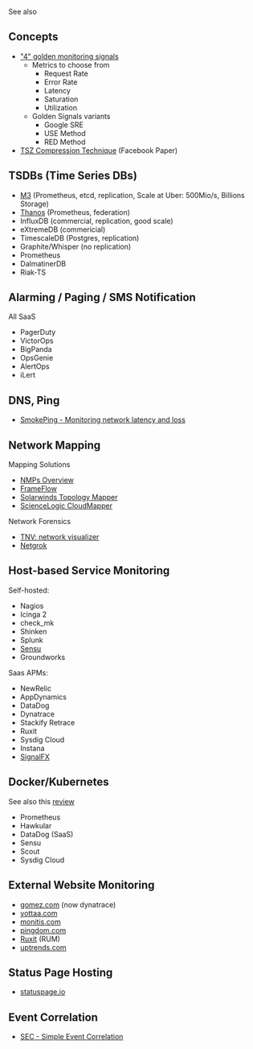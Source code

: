 See also <?add topic="Monitoring"?>

## Concepts

- ["4" golden monitoring signals](https://www.infoq.com/articles/monitoring-SRE-golden-signals)
   - Metrics to choose from
     - Request Rate
     - Error Rate
     - Latency 
     - Saturation
     - Utilization
   - Golden Signals variants
     - Google SRE
     - USE Method
     - RED Method
- [TSZ Compression Technique](https://www.vldb.org/pvldb/vol8/p1816-teller.pdf) (Facebook Paper)
     
## TSDBs (Time Series DBs)

- [M3](https://vimeo.com/274821002) (Prometheus, etcd, replication, Scale at Uber: 500Mio/s, Billions Storage)
- [Thanos](https://github.com/improbable-eng/thanos) (Prometheus, federation)
- InfluxDB (commercial, replication, good scale)
- eXtremeDB (commericial)
- TimescaleDB (Postgres, replication)
- Graphite/Whisper (no replication)
- Prometheus
- DalmatinerDB
- Riak-TS
  
## Alarming / Paging / SMS Notification

All SaaS

-   PagerDuty
-   VictorOps
-   BigPanda
-   OpsGenie
-   AlertOps
-   iLert

## DNS, Ping

-   [SmokePing - Monitoring network latency and
    loss](http://oss.oetiker.ch/smokeping/)

## Network Mapping

Mapping Solutions

-   [NMPs
    Overview](http://www.slac.stanford.edu/xorg/nmtf/nmtf-tools.html#nmp-tool)
-   [FrameFlow](http://www.frameflow.com/)
-   [Solarwinds Topology
    Mapper](http://www.solarwinds.com/network-topology-mapper.aspx)
-   [ScienceLogic
    CloudMapper](http://www.sciencelogic.com/product/cloudmapper)

Network Forensics

-   [TNV: network visualizer](http://tnv.sourceforge.net/)
-   [Netgrok](http://www.cs.umd.edu/projects/netgrok/)

## Host-based Service Monitoring

Self-hosted:

-   Nagios
-   Icinga 2
-   check\_mk
-   Shinken
-   Splunk
-   [Sensu](https://sensuapp.org/)
-   Groundworks 

Saas APMs:

- NewRelic
- AppDynamics
- DataDog
- Dynatrace
- Stackify Retrace
- Ruxit
- Sysdig Cloud
- Instana
- [SignalFX](https://signalfx.com/)


## Docker/Kubernetes

See also this
[review](http://rancher.com/comparing-monitoring-options-for-docker-deployments/)

- Prometheus
- Hawkular
- DataDog (SaaS)
- Sensu
- Scout
- Sysdig Cloud

## External Website Monitoring

-   [gomez.com](http://www.gomez.com/) (now dynatrace)
-   [yottaa.com](http://www.yottaa.com/)
-   [monitis.com](http://www.monitis.com/)
-   [pingdom.com](http://www.pingdom.com/)
-   [Ruxit](https://ruxit.com/) (RUM)
-   [uptrends.com](http://www.uptrends.com/)

## Status Page Hosting

-   [statuspage.io](https://www.statuspage.io)

## Event Correlation

-   [SEC - Simple Event
    Correlation](http://simple-evcorr.sourceforge.net)
